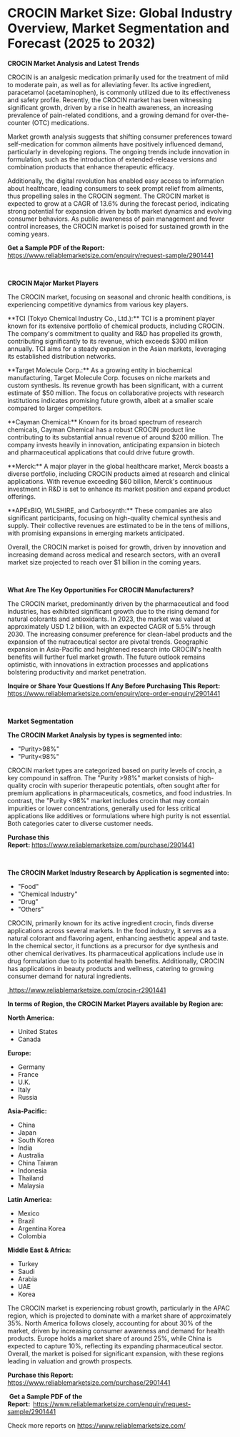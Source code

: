<p><h1>CROCIN Market Size: Global Industry Overview, Market Segmentation and Forecast (2025 to 2032)</h1></p><p><strong>CROCIN Market Analysis and Latest Trends</strong></p>
<p><p>CROCIN is an analgesic medication primarily used for the treatment of mild to moderate pain, as well as for alleviating fever. Its active ingredient, paracetamol (acetaminophen), is commonly utilized due to its effectiveness and safety profile. Recently, the CROCIN market has been witnessing significant growth, driven by a rise in health awareness, an increasing prevalence of pain-related conditions, and a growing demand for over-the-counter (OTC) medications.</p><p>Market growth analysis suggests that shifting consumer preferences toward self-medication for common ailments have positively influenced demand, particularly in developing regions. The ongoing trends include innovation in formulation, such as the introduction of extended-release versions and combination products that enhance therapeutic efficacy.</p><p>Additionally, the digital revolution has enabled easy access to information about healthcare, leading consumers to seek prompt relief from ailments, thus propelling sales in the CROCIN segment. The CROCIN market is expected to grow at a CAGR of 13.6% during the forecast period, indicating strong potential for expansion driven by both market dynamics and evolving consumer behaviors. As public awareness of pain management and fever control increases, the CROCIN market is poised for sustained growth in the coming years.</p></p>
<p><strong>Get a Sample PDF of the Report:&nbsp;</strong> <a href="https://www.reliablemarketsize.com/enquiry/request-sample/2901441?utm_campaign=2625&utm_medium=2&utm_source=Github&utm_content=ia&utm_term=16032025&utm_id=crocin">https://www.reliablemarketsize.com/enquiry/request-sample/2901441</a></p>
<p>&nbsp;</p>
<p><strong>CROCIN Major Market Players</strong></p>
<p><p>The CROCIN market, focusing on seasonal and chronic health conditions, is experiencing competitive dynamics from various key players. </p><p>**TCI (Tokyo Chemical Industry Co., Ltd.):** TCI is a prominent player known for its extensive portfolio of chemical products, including CROCIN. The company's commitment to quality and R&D has propelled its growth, contributing significantly to its revenue, which exceeds $300 million annually. TCI aims for a steady expansion in the Asian markets, leveraging its established distribution networks.</p><p>**Target Molecule Corp.:** As a growing entity in biochemical manufacturing, Target Molecule Corp. focuses on niche markets and custom synthesis. Its revenue growth has been significant, with a current estimate of $50 million. The focus on collaborative projects with research institutions indicates promising future growth, albeit at a smaller scale compared to larger competitors.</p><p>**Cayman Chemical:** Known for its broad spectrum of research chemicals, Cayman Chemical has a robust CROCIN product line contributing to its substantial annual revenue of around $200 million. The company invests heavily in innovation, anticipating expansion in biotech and pharmaceutical applications that could drive future growth.</p><p>**Merck:** A major player in the global healthcare market, Merck boasts a diverse portfolio, including CROCIN products aimed at research and clinical applications. With revenue exceeding $60 billion, Merck's continuous investment in R&D is set to enhance its market position and expand product offerings.</p><p>**APExBIO, WILSHIRE, and Carbosynth:** These companies are also significant participants, focusing on high-quality chemical synthesis and supply. Their collective revenues are estimated to be in the tens of millions, with promising expansions in emerging markets anticipated.</p><p>Overall, the CROCIN market is poised for growth, driven by innovation and increasing demand across medical and research sectors, with an overall market size projected to reach over $1 billion in the coming years.</p></p>
<p>&nbsp;</p>
<p><strong>What Are The Key Opportunities For CROCIN Manufacturers?</strong></p>
<p><p>The CROCIN market, predominantly driven by the pharmaceutical and food industries, has exhibited significant growth due to the rising demand for natural colorants and antioxidants. In 2023, the market was valued at approximately USD 1.2 billion, with an expected CAGR of 5.5% through 2030. The increasing consumer preference for clean-label products and the expansion of the nutraceutical sector are pivotal trends. Geographic expansion in Asia-Pacific and heightened research into CROCIN's health benefits will further fuel market growth. The future outlook remains optimistic, with innovations in extraction processes and applications bolstering productivity and market penetration.</p></p>
<p><strong>Inquire or Share Your Questions If Any Before Purchasing This Report:</strong> <a href="https://www.reliablemarketsize.com/enquiry/pre-order-enquiry/2901441?utm_campaign=2625&utm_medium=2&utm_source=Github&utm_content=ia&utm_term=16032025&utm_id=crocin">https://www.reliablemarketsize.com/enquiry/pre-order-enquiry/2901441</a></p>
<p>&nbsp;</p>
<p><strong>Market Segmentation</strong></p>
<p><strong>The CROCIN Market Analysis by types is segmented into:</strong></p>
<p><ul><li>"Purity>98%"</li><li>"Purity<98%"</li></ul></p>
<p><p>CROCIN market types are categorized based on purity levels of crocin, a key compound in saffron. The "Purity >98%" market consists of high-quality crocin with superior therapeutic potentials, often sought after for premium applications in pharmaceuticals, cosmetics, and food industries. In contrast, the "Purity <98%" market includes crocin that may contain impurities or lower concentrations, generally used for less critical applications like additives or formulations where high purity is not essential. Both categories cater to diverse customer needs.</p></p>
<p><strong>Purchase this Report:&nbsp;</strong><a href="https://www.reliablemarketsize.com/purchase/2901441?utm_campaign=2625&utm_medium=2&utm_source=Github&utm_content=ia&utm_term=16032025&utm_id=crocin">https://www.reliablemarketsize.com/purchase/2901441</a></p>
<p>&nbsp;</p>
<p><strong>The CROCIN Market Industry Research by Application is segmented into:</strong></p>
<p><ul><li>"Food"</li><li>"Chemical Industry"</li><li>"Drug"</li><li>"Others"</li></ul></p>
<p><p>CROCIN, primarily known for its active ingredient crocin, finds diverse applications across several markets. In the food industry, it serves as a natural colorant and flavoring agent, enhancing aesthetic appeal and taste. In the chemical sector, it functions as a precursor for dye synthesis and other chemical derivatives. Its pharmaceutical applications include use in drug formulation due to its potential health benefits. Additionally, CROCIN has applications in beauty products and wellness, catering to growing consumer demand for natural ingredients.</p></p>
<p><a href="https://www.reliablemarketsize.com/crocin-r2901441?utm_campaign=2625&utm_medium=2&utm_source=Github&utm_content=ia&utm_term=16032025&utm_id=crocin">&nbsp;https://www.reliablemarketsize.com/crocin-r2901441</a></p>
<p><strong>In terms of Region, the CROCIN Market Players available by Region are:</strong></p>
<p>
    <p> <strong> North America: </strong>
        <ul>
            <li>United States</li>
            <li>Canada</li>
        </ul>
        </p> 
    <p> <strong> Europe: </strong>
        <ul>
            <li>Germany</li>
            <li>France</li>
            <li>U.K.</li>
            <li>Italy</li>
            <li>Russia</li>
        </ul>
        </p> 
    <p> <strong> Asia-Pacific: </strong>
        <ul>
            <li>China</li>
            <li>Japan</li>
            <li>South Korea</li>
            <li>India</li>
            <li>Australia</li>
            <li>China Taiwan</li>
            <li>Indonesia</li>
            <li>Thailand</li>
            <li>Malaysia</li>
        </ul>
        </p> 
    <p> <strong> Latin America: </strong>
        <ul>
            <li>Mexico</li>
            <li>Brazil</li>
            <li>Argentina Korea</li>
            <li>Colombia</li>
        </ul>
        </p> 
    <p> <strong> Middle East & Africa: </strong>
        <ul>
            <li>Turkey</li>
            <li>Saudi</li>
            <li>Arabia</li>
            <li>UAE</li>
            <li>Korea</li>
        </ul>
    </p>
    </p>
<p><p>The CROCIN market is experiencing robust growth, particularly in the APAC region, which is projected to dominate with a market share of approximately 35%. North America follows closely, accounting for about 30% of the market, driven by increasing consumer awareness and demand for health products. Europe holds a market share of around 25%, while China is expected to capture 10%, reflecting its expanding pharmaceutical sector. Overall, the market is poised for significant expansion, with these regions leading in valuation and growth prospects.</p></p>
<p><strong>Purchase this Report: </strong><a href="https://www.reliablemarketsize.com/purchase/2901441?utm_campaign=2625&utm_medium=2&utm_source=Github&utm_content=ia&utm_term=16032025&utm_id=crocin">https://www.reliablemarketsize.com/purchase/2901441</a></p>
<p>&nbsp;<strong>Get a Sample PDF of the Report:&nbsp;&nbsp;</strong><a href="https://www.reliablemarketsize.com/enquiry/request-sample/2901441?utm_campaign=2625&utm_medium=2&utm_source=Github&utm_content=ia&utm_term=16032025&utm_id=crocin">https://www.reliablemarketsize.com/enquiry/request-sample/2901441</a></p>
<p><strong></strong></p>
<p>Check more reports on <a href="https://www.reliablemarketsize.com/?utm_campaign=2625&utm_medium=2&utm_source=Github&utm_content=ia&utm_term=16032025&utm_id=crocin">https://www.reliablemarketsize.com/</a></p>